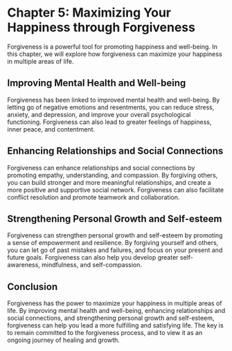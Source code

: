 Chapter 5: Maximizing Your Happiness through Forgiveness
========================================================

Forgiveness is a powerful tool for promoting happiness and well-being. In this chapter, we will explore how forgiveness can maximize your happiness in multiple areas of life.

Improving Mental Health and Well-being
--------------------------------------

Forgiveness has been linked to improved mental health and well-being. By letting go of negative emotions and resentments, you can reduce stress, anxiety, and depression, and improve your overall psychological functioning. Forgiveness can also lead to greater feelings of happiness, inner peace, and contentment.

Enhancing Relationships and Social Connections
----------------------------------------------

Forgiveness can enhance relationships and social connections by promoting empathy, understanding, and compassion. By forgiving others, you can build stronger and more meaningful relationships, and create a more positive and supportive social network. Forgiveness can also facilitate conflict resolution and promote teamwork and collaboration.

Strengthening Personal Growth and Self-esteem
---------------------------------------------

Forgiveness can strengthen personal growth and self-esteem by promoting a sense of empowerment and resilience. By forgiving yourself and others, you can let go of past mistakes and failures, and focus on your present and future goals. Forgiveness can also help you develop greater self-awareness, mindfulness, and self-compassion.

Conclusion
----------

Forgiveness has the power to maximize your happiness in multiple areas of life. By improving mental health and well-being, enhancing relationships and social connections, and strengthening personal growth and self-esteem, forgiveness can help you lead a more fulfilling and satisfying life. The key is to remain committed to the forgiveness process, and to view it as an ongoing journey of healing and growth.
